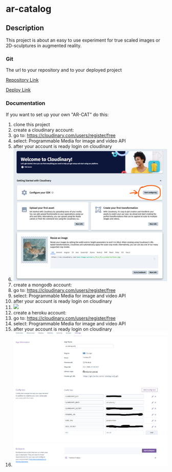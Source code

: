 # ar-catalog

## Description

This project is about an easy to use experiment for true scaled images or 2D-sculptures in augmented reality.
            
### Git

The url to your repository and to your deployed project

[Repository Link](https://github.com/evij-g/ar-catalog)

[Deploy Link](https://arcat.evij.de)

### Documentation

If you want to set up your own "AR-CAT" do this:

1. clone this project
2. create a cloudinary account:
 1. go to: https://cloudinary.com/users/register/free
 2. select: Programmable Media for image and video API
 3. after your account is ready login on cloudinary
 4. ![](https://github.com/evij-g/ar-catalog/blob/ar_js-integration-barcode-version/public/images/cloudinary-01.png?raw=true)
3. create a mongodb account:
 1. go to: https://cloudinary.com/users/register/free
 2. select: Programmable Media for image and video API
 3. after your account is ready login on cloudinary
 4. ![](images/cloudinary-01.png)
4. create a heroku account:
 1. go to: https://cloudinary.com/users/register/free
 2. select: Programmable Media for image and video API
 3. after your account is ready login on cloudinary
 4. ![](https://github.com/evij-g/ar-catalog/blob/ar_js-integration-barcode-version/public/images/heroku-settings.png?raw=true)